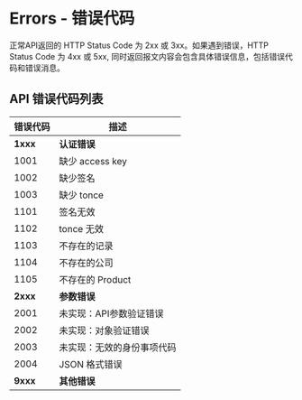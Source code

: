 #  Errors - 错误代码 

正常API返回的 HTTP Status Code 为 2xx 或 3xx。如果遇到错误，HTTP Status Code 为 4xx 或 5xx,
同时返回报文内容会包含具体错误信息，包括错误代码和错误消息。

## API 错误代码列表

错误代码 | 描述
-------- | -------
**1xxx** | **认证错误**
1001     | 缺少 access key
1002     | 缺少签名
1003     | 缺少 tonce
1101     | 签名无效
1102     | tonce 无效
1103     | 不存在的记录
1104     | 不存在的公司
1105     | 不存在的 Product
**2xxx** | **参数错误**
2001     | 未实现：API参数验证错误
2002     | 未实现：对象验证错误
2003     | 未实现：无效的身份事项代码
2004     | JSON 格式错误
**9xxx** | **其他错误**
